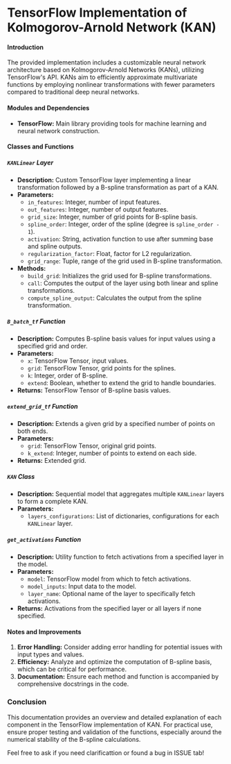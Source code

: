 # TensorFlow Implementation of Kolmogorov-Arnold Network (KAN)

#### Introduction
The provided implementation includes a customizable neural network architecture based on Kolmogorov-Arnold Networks (KANs), 
utilizing TensorFlow's API. KANs aim to efficiently approximate multivariate functions by employing nonlinear transformations 
with fewer parameters compared to traditional deep neural networks.

#### Modules and Dependencies
- **TensorFlow:** Main library providing tools for machine learning and neural network construction.

#### Classes and Functions

##### `KANLinear` Layer
- **Description:** Custom TensorFlow layer implementing a linear transformation followed by a B-spline transformation as part of a KAN.
- **Parameters:**
  - `in_features`: Integer, number of input features.
  - `out_features`: Integer, number of output features.
  - `grid_size`: Integer, number of grid points for B-spline basis.
  - `spline_order`: Integer, order of the spline (degree is `spline_order - 1`).
  - `activation`: String, activation function to use after summing base and spline outputs.
  - `regularization_factor`: Float, factor for L2 regularization.
  - `grid_range`: Tuple, range of the grid used in B-spline transformation.
- **Methods:**
  - `build_grid`: Initializes the grid used for B-spline transformations.
  - `call`: Computes the output of the layer using both linear and spline transformations.
  - `compute_spline_output`: Calculates the output from the spline transformation.

##### `B_batch_tf` Function
- **Description:** Computes B-spline basis values for input values using a specified grid and order.
- **Parameters:**
  - `x`: TensorFlow Tensor, input values.
  - `grid`: TensorFlow Tensor, grid points for the splines.
  - `k`: Integer, order of B-spline.
  - `extend`: Boolean, whether to extend the grid to handle boundaries.
- **Returns:** TensorFlow Tensor of B-spline basis values.

##### `extend_grid_tf` Function
- **Description:** Extends a given grid by a specified number of points on both ends.
- **Parameters:**
  - `grid`: TensorFlow Tensor, original grid points.
  - `k_extend`: Integer, number of points to extend on each side.
- **Returns:** Extended grid.

##### `KAN` Class
- **Description:** Sequential model that aggregates multiple `KANLinear` layers to form a complete KAN.
- **Parameters:**
  - `layers_configurations`: List of dictionaries, configurations for each `KANLinear` layer.

##### `get_activations` Function
- **Description:** Utility function to fetch activations from a specified layer in the model.
- **Parameters:**
  - `model`: TensorFlow model from which to fetch activations.
  - `model_inputs`: Input data to the model.
  - `layer_name`: Optional name of the layer to specifically fetch activations.
- **Returns:** Activations from the specified layer or all layers if none specified.

#### Notes and Improvements
1. **Error Handling:** Consider adding error handling for potential issues with input types and values.
2. **Efficiency:** Analyze and optimize the computation of B-spline basis, which can be critical for performance.
3. **Documentation:** Ensure each method and function is accompanied by comprehensive docstrings in the code.

### Conclusion
This documentation provides an overview and detailed explanation of each component in the TensorFlow implementation of KAN. 
For practical use, ensure proper testing and validation of the functions, especially around the numerical stability of the B-spline calculations.

Feel free to ask if you need clarificattion or found a bug in ISSUE tab!
